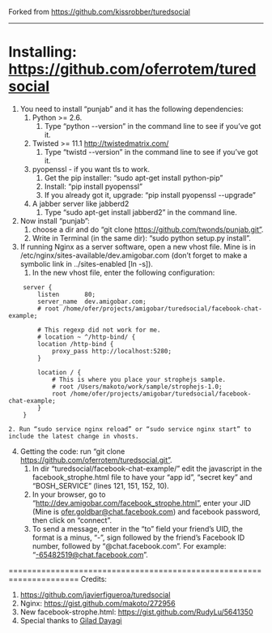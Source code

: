Forked from https://github.com/kissrobber/turedsocial
______________________________________________________

Installing: https://github.com/oferrotem/turedsocial
=====================================================

1. You need to install “punjab” and it has the following dependencies:  
    1. Python >= 2.6.  
        1. Type “python --version” in the command line to see if you’ve got it.  
    2. Twisted >= 11.1 http://twistedmatrix.com/  
        1. Type “twistd --version” in the command line to see if you’ve got it.  
    3. pyopenssl - if you want tls to work.  
        1. Get the pip installer: “sudo apt-get install python-pip”  
        2. Install: “pip install pyopenssl”  
        3. If you already got it, upgrade: “pip install pyopenssl --upgrade”  
    4. A jabber server like jabberd2  
        1. Type “sudo apt-get install jabberd2” in the command line.  
2. Now install “punjab”:  
    1. choose a dir and do “git clone https://github.com/twonds/punjab.git”.  
    2. Write in Terminal (in the same dir): “sudo python setup.py install”.  
3. If running Nginx as a server software, open a new vhost file. Mine is in /etc/nginx/sites-available/dev.amigobar.com (don’t forget to make a symbolic link in ../sites-enabled [ln -s]).  
    1. In the new vhost file, enter the following configuration:  
```
    server {
        listen       80;
        server_name  dev.amigobar.com;
        # root /home/ofer/projects/amigobar/turedsocial/facebook-chat-example;

        # This regexp did not work for me.
        # location ~ ^/http-bind/ {
        location /http-bind {
            proxy_pass http://localhost:5280;
        }

        location / {
            # This is where you place your strophejs sample.
            # root /Users/makoto/work/sample/strophejs-1.0;
            root /home/ofer/projects/amigobar/turedsocial/facebook-chat-example;
        }
    }
```
    2. Run “sudo service nginx reload” or “sudo service nginx start” to include the latest change in vhosts.  
4. Getting the code: run “git clone https://github.com/oferrotem/turedsocial.git”.  
    1. In dir “turedsocial/facebook-chat-example/” edit the javascript in the facebook_strophe.html file to have your “app id”, “secret key” and “BOSH_SERVICE” (lines 121, 151, 152, 10).  
    2. In your browser, go to “http://dev.amigobar.com/facebook_strophe.html”, enter your JID (Mine is ofer.goldbar@chat.facebook.com) and facebook password, then click on “connect”.  
    3. To send a message, enter in the “to” field your friend’s UID, the format is a minus, “-”, sign followed by the friend’s Facebook ID number, followed by  “@chat.facebook.com”. For example: “-65482519@chat.facebook.com”.  

=====================================================================
Credits:  
1. https://github.com/javierfigueroa/turedsocial  
2. Nginx: https://gist.github.com/makoto/272956  
3. New facebook-strophe.html: https://gist.github.com/RudyLu/5641350  
4. Special thanks to [Gilad Dayagi](https://github.com/giladaya)  

